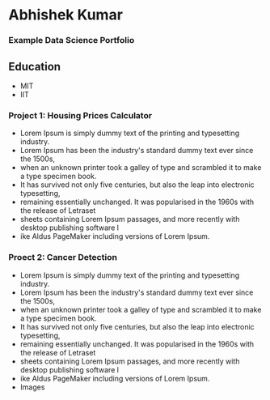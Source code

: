 # Abhishek Kumar
### Example Data Science Portfolio
## Education
 - MIT
 - IIT
 
### Project 1: Housing Prices Calculator
- Lorem Ipsum is simply dummy text of the printing and typesetting industry. 
- Lorem Ipsum has been the industry's standard dummy text ever since the 1500s,
- when an unknown printer took a galley of type and scrambled it to make a type specimen book. 
- It has survived not only five centuries, but also the leap into electronic typesetting, 
- remaining essentially unchanged. It was popularised in the 1960s with the release of Letraset 
- sheets containing Lorem Ipsum passages, and more recently with desktop publishing software l
- ike Aldus PageMaker including versions of Lorem Ipsum.

### Proect 2: Cancer Detection
- Lorem Ipsum is simply dummy text of the printing and typesetting industry. 
- Lorem Ipsum has been the industry's standard dummy text ever since the 1500s,
- when an unknown printer took a galley of type and scrambled it to make a type specimen book. 
- It has survived not only five centuries, but also the leap into electronic typesetting, 
- remaining essentially unchanged. It was popularised in the 1960s with the release of Letraset 
- sheets containing Lorem Ipsum passages, and more recently with desktop publishing software l
- ike Aldus PageMaker including versions of Lorem Ipsum.
- Images


